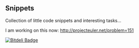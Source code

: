 ## Snippets

Collection of little code snippets and interesting tasks...

I am working on this now:
http://projecteuler.net/problem=151

[![Bitdeli Badge](https://d2weczhvl823v0.cloudfront.net/szines/snippets/trend.png)](https://bitdeli.com/free "Bitdeli Badge")